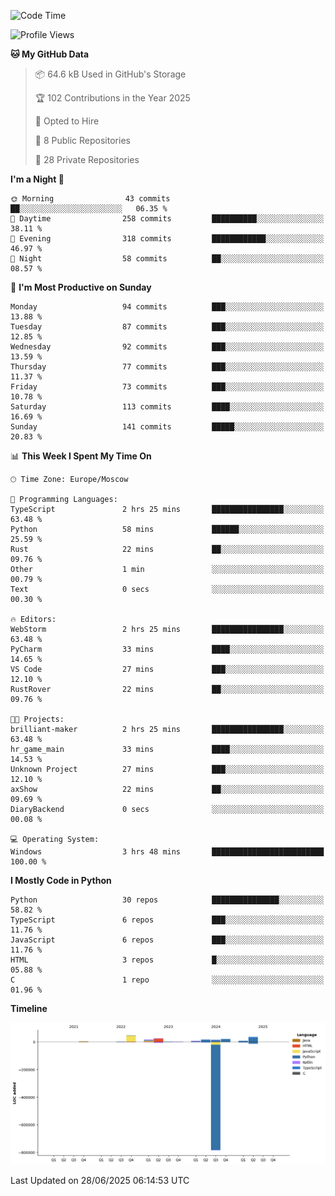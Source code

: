<!--START_SECTION:waka-->
![Code Time](http://img.shields.io/badge/Code%20Time-700%20hrs%2042%20mins-blue)

![Profile Views](http://img.shields.io/badge/Profile%20Views-3-blue)

**🐱 My GitHub Data** 

> 📦 64.6 kB Used in GitHub's Storage 
 > 
> 🏆 102 Contributions in the Year 2025
 > 
> 💼 Opted to Hire
 > 
> 📜 8 Public Repositories 
 > 
> 🔑 28 Private Repositories 
 > 
**I'm a Night 🦉** 

```text
🌞 Morning                43 commits          ██░░░░░░░░░░░░░░░░░░░░░░░   06.35 % 
🌆 Daytime                258 commits         ██████████░░░░░░░░░░░░░░░   38.11 % 
🌃 Evening                318 commits         ████████████░░░░░░░░░░░░░   46.97 % 
🌙 Night                  58 commits          ██░░░░░░░░░░░░░░░░░░░░░░░   08.57 % 
```
📅 **I'm Most Productive on Sunday** 

```text
Monday                   94 commits          ███░░░░░░░░░░░░░░░░░░░░░░   13.88 % 
Tuesday                  87 commits          ███░░░░░░░░░░░░░░░░░░░░░░   12.85 % 
Wednesday                92 commits          ███░░░░░░░░░░░░░░░░░░░░░░   13.59 % 
Thursday                 77 commits          ███░░░░░░░░░░░░░░░░░░░░░░   11.37 % 
Friday                   73 commits          ███░░░░░░░░░░░░░░░░░░░░░░   10.78 % 
Saturday                 113 commits         ████░░░░░░░░░░░░░░░░░░░░░   16.69 % 
Sunday                   141 commits         █████░░░░░░░░░░░░░░░░░░░░   20.83 % 
```


📊 **This Week I Spent My Time On** 

```text
🕑︎ Time Zone: Europe/Moscow

💬 Programming Languages: 
TypeScript               2 hrs 25 mins       ████████████████░░░░░░░░░   63.48 % 
Python                   58 mins             ██████░░░░░░░░░░░░░░░░░░░   25.59 % 
Rust                     22 mins             ██░░░░░░░░░░░░░░░░░░░░░░░   09.76 % 
Other                    1 min               ░░░░░░░░░░░░░░░░░░░░░░░░░   00.79 % 
Text                     0 secs              ░░░░░░░░░░░░░░░░░░░░░░░░░   00.30 % 

🔥 Editors: 
WebStorm                 2 hrs 25 mins       ████████████████░░░░░░░░░   63.48 % 
PyCharm                  33 mins             ████░░░░░░░░░░░░░░░░░░░░░   14.65 % 
VS Code                  27 mins             ███░░░░░░░░░░░░░░░░░░░░░░   12.10 % 
RustRover                22 mins             ██░░░░░░░░░░░░░░░░░░░░░░░   09.76 % 

🐱‍💻 Projects: 
brilliant-maker          2 hrs 25 mins       ████████████████░░░░░░░░░   63.48 % 
hr_game_main             33 mins             ████░░░░░░░░░░░░░░░░░░░░░   14.53 % 
Unknown Project          27 mins             ███░░░░░░░░░░░░░░░░░░░░░░   12.10 % 
axShow                   22 mins             ██░░░░░░░░░░░░░░░░░░░░░░░   09.69 % 
DiaryBackend             0 secs              ░░░░░░░░░░░░░░░░░░░░░░░░░   00.08 % 

💻 Operating System: 
Windows                  3 hrs 48 mins       █████████████████████████   100.00 % 
```

**I Mostly Code in Python** 

```text
Python                   30 repos            ███████████████░░░░░░░░░░   58.82 % 
TypeScript               6 repos             ███░░░░░░░░░░░░░░░░░░░░░░   11.76 % 
JavaScript               6 repos             ███░░░░░░░░░░░░░░░░░░░░░░   11.76 % 
HTML                     3 repos             █░░░░░░░░░░░░░░░░░░░░░░░░   05.88 % 
C                        1 repo              ░░░░░░░░░░░░░░░░░░░░░░░░░   01.96 % 
```



**Timeline**

![Lines of Code chart](https://raw.githubusercontent.com/adlemx/adlemx/main/assets/bar_graph.png)


 Last Updated on 28/06/2025 06:14:53 UTC
<!--END_SECTION:waka-->
